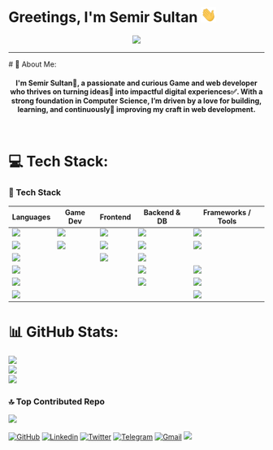 # Greetings, I'm Semir Sultan <img width="30px" height="30" src="https://github.com/SatYu26/SatYu26/raw/master/Assets/Hi.gif" />
<p align="center">
 <a href="https://github.com/DenverCoder1/readme-typing-svg"><img src="https://readme-typing-svg.herokuapp.com?lines=Game%20developer;Frontend%20developer;Game%20dev%20Entusiast&center=true&width=500&height=50&font=Roboto"></a>
</p>
<hr/>
# 💫 About Me:
<h4 align="center"> I'm Semir Sultan👋, a passionate and curious Game and web developer who thrives on turning ideas🌱 into impactful digital experiences✅. With a strong foundation in Computer Science, I’m driven by a love for building, learning, and continuously📆 improving my craft in web development.</h4>
<br>





# 💻 Tech Stack:
### 🚀 Tech Stack
<table>
  <thead>
    <tr>
      <th>Languages</th>
      <th>Game Dev</th>
      <th>Frontend</th>
      <th>Backend & DB</th>
      <th>Frameworks / Tools</th>
    </tr>
  </thead>
  <tbody>
    <tr>
      <td><img src="https://img.shields.io/badge/c-%2300599C.svg?style=for-the-badge&logo=c&logoColor=white"/></td>
      <td><img src="https://img.shields.io/badge/Unity-100000?style=for-the-badge&logo=unity&logoColor=white"/></td>
      <td><img src="https://img.shields.io/badge/html5-%23E34F26.svg?style=for-the-badge&logo=html5&logoColor=white"/></td>
      <td><img src="https://img.shields.io/badge/node.js-6DA55F?style=for-the-badge&logo=node.js&logoColor=white"/></td>
      <td><img src="https://img.shields.io/badge/Next.js-black?style=for-the-badge&logo=next.js&logoColor=white"/></td>
    </tr>
    <tr>
      <td><img src="https://img.shields.io/badge/c++-%2300599C.svg?style=for-the-badge&logo=c%2B%2B&logoColor=white"/></td>
      <td><img src="https://img.shields.io/badge/C%23-%23239120.svg?style=for-the-badge&logo=csharp&logoColor=white"/></td>
      <td><img src="https://img.shields.io/badge/bootstrap-%238511FA.svg?style=for-the-badge&logo=bootstrap&logoColor=white"/></td>
      <td><img src="https://img.shields.io/badge/MongoDB-%234ea94b.svg?style=for-the-badge&logo=mongodb&logoColor=white"/></td>
      <td><img src="https://img.shields.io/badge/tailwindcss-%2338B2AC.svg?style=for-the-badge&logo=tailwind-css&logoColor=white"/></td>
    </tr>
    <tr>
      <td><img src="https://img.shields.io/badge/c%23-%23239120.svg?style=for-the-badge&logo=csharp&logoColor=white"/></td>
      <td></td>
      <td><img src="https://img.shields.io/badge/react-%2320232a.svg?style=for-the-badge&logo=react&logoColor=%2361DAFB"/></td>
      <td><img src="https://img.shields.io/badge/mysql-4479A1.svg?style=for-the-badge&logo=mysql&logoColor=white"/></td>
      <td></td>
    </tr>
    <tr>
      <td><img src="https://img.shields.io/badge/java-%23ED8B00.svg?style=for-the-badge&logo=openjdk&logoColor=white"/></td>
      <td></td>
      <td></td>
      <td><img src="https://img.shields.io/badge/Room%20DB-%23C1272D.svg?style=for-the-badge&logo=sqlite&logoColor=white"/></td>
      <td><img src="https://img.shields.io/badge/figma-%23F24E1E.svg?style=for-the-badge&logo=figma&logoColor=white"/></td>
    </tr>
    <tr>
      <td><img src="https://img.shields.io/badge/python-3670A0?style=for-the-badge&logo=python&logoColor=ffdd54"/></td>
      <td></td>
      <td></td>
      <td><img src="https://img.shields.io/badge/php-%23777BB4.svg?style=for-the-badge&logo=php&logoColor=white"/></td>
      <td><img src="https://img.shields.io/badge/WordPress-%23117AC9.svg?style=for-the-badge&logo=WordPress&logoColor=white"/></td>
    </tr>
    <tr>
      <td><img src="https://img.shields.io/badge/javascript-%23323330.svg?style=for-the-badge&logo=javascript&logoColor=%23F7DF1E"/></td>
      <td></td>
      <td></td>
      <td></td>
      <td><img src="https://img.shields.io/badge/github%20pages-121013?style=for-the-badge&logo=github&logoColor=white"/></td>
    </tr>
  </tbody>
</table>



# 📊 GitHub Stats:
![](https://github-readme-stats.vercel.app/api?username=Semirss&theme=dark&hide_border=false&include_all_commits=true&count_private=true)<br/>
![](https://github-readme-streak-stats.herokuapp.com/?user=Semirss&theme=dark&hide_border=false)<br/>
![](https://github-readme-stats.vercel.app/api/top-langs/?username=Semirss&theme=dark&hide_border=false&include_all_commits=true&count_private=true&layout=compact)
### 🔝 Top Contributed Repo
![](https://github-contributor-stats.vercel.app/api?username=Semirss&limit=5&theme=dark&combine_all_yearly_contributions=true)

[![GitHub](https://img.shields.io/badge/Github-100000?style=for-the-badge&logo=github&logoColor=white)](https://github.com/Semirss)
[![Linkedin](https://img.shields.io/badge/Linkedin-0077B5?style=for-the-badge&logo=linkedin&logoColor=white)](https://www.linkedin.com/in/semir-sultan-b1142b299/)
[![Twitter](https://img.shields.io/badge/Twitter-1DA1F2?style=for-the-badge&logo=twitter&logoColor=white)](https://x.com/SemamanW)
[![Telegram](https://img.shields.io/badge/Telegram-2CA5E0?style=for-the-badge&logo=telegram&logoColor=white)](https://t.me/Ss1643)
[![Gmail](https://img.shields.io/badge/Gmail-D14836?style=for-the-badge&logo=gmail&logoColor=white)](semirsultan3@gmail.com)
![](https://komarev.com/ghpvc/?username=Semirss&color=blue&style=flat)


